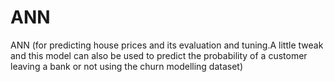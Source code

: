# ANN
ANN 
(for predicting house prices and its evaluation and tuning.A little tweak and this model can also be used to predict the probability of a customer leaving a bank or not using the churn modelling dataset)
